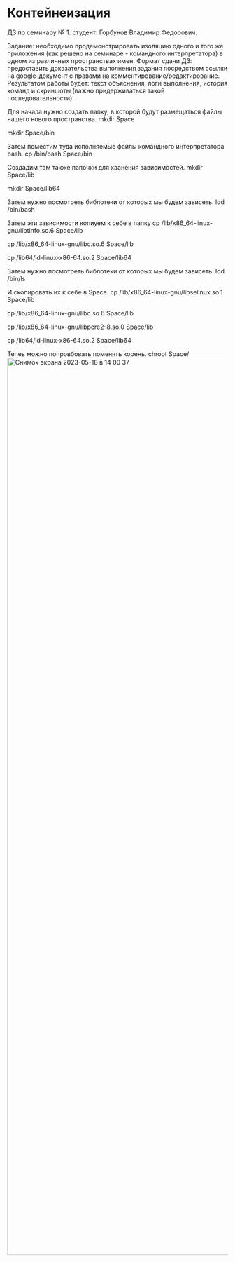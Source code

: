 # Контейнеизация

ДЗ по семинару № 1. 
студент: Горбунов Владимир Федорович. 

Задание: необходимо продемонстрировать изоляцию одного и того же приложения (как решено на семинаре - командного интерпретатора) в одном из различных пространствах имен.
Формат сдачи ДЗ: предоставить доказательства выполнения задания посредством ссылки на google-документ с правами на комментирование/редактирование.
Результатом работы будет: текст объяснения, логи выполнения, история команд и скриншоты (важно придерживаться такой последовательности).


Для начала нужно создать папку,  в которой будут размещаться файлы нашего нового пространства.
mkdir Space

mkdir Space/bin

Затем поместим туда исполняемые файлы командного интерпретатора bash.
cp /bin/bash Space/bin

Создадим там также папочки для хаанения зависимостей.
 mkdir Space/lib

 mkdir Space/lib64


Затем нужно посмотреть библотеки от которых мы будем зависеть.
ldd /bin/bash

Затем эти зависимости копиуем к себе в папку 
cp /lib/x86_64-linux-gnu/libtinfo.so.6 Space/lib

cp /lib/x86_64-linux-gnu/libc.so.6 Space/lib

cp /lib64/ld-linux-x86-64.so.2 Space/lib64

Затем нужно посмотреть библотеки от которых мы будем зависеть.
ldd /bin/ls

И скопировать их к себе в Space.
cp /lib/x86_64-linux-gnu/libselinux.so.1 Space/lib

cp /lib/x86_64-linux-gnu/libc.so.6 Space/lib

cp /lib/x86_64-linux-gnu/libpcre2-8.so.0 Space/lib

cp /lib64/ld-linux-x86-64.so.2 Space/lib64

Тепеь можно попровбовать поменять корень.
chroot Space/
<img width="2048" alt="Снимок экрана 2023-05-18 в 14 00 37" src="https://github.com/VladimirGorF/Conteinerization/assets/110591063/5106f6c6-7db3-4a3a-a9fb-696b6b2f698d">




